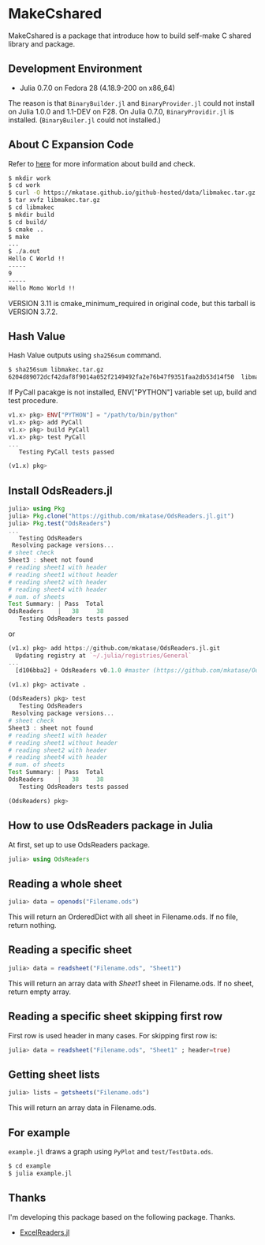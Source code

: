 # MakeCshared

MakeCshared is a package that introduce how to build self-make C shared library and package.

## Development Environment

* Julia 0.7.0 on Fedora 28 (4.18.9-200 on x86_64)

The reason is that `BinaryBuilder.jl` and `BinaryProvider.jl` could not install on Julia 1.0.0 and 1.1-DEV on F28. On Julia 0.7.0, `BinaryProvidir.jl` is installed. (`BinaryBuiler.jl` could not installed.)  

## About C Expansion Code
Refer to [here](https://github.com/mkatase/JuliaPractice) for more information about build and check.

```bash
$ mkdir work
$ cd work
$ curl -O https://mkatase.github.io/github-hosted/data/libmakec.tar.gz
$ tar xvfz libmakec.tar.gz 
$ cd libmakec
$ mkdir build
$ cd build/
$ cmake ..
$ make
...
$ ./a.out
Hello C World !!
-----
9
-----
Hello Momo World !!
```

VERSION 3.11 is cmake_minimum_required in original code, but this tarball is VERSION 3.7.2.

## Hash Value
Hash Value outputs using `sha256sum` command.

```bash
$ sha256sum libmakec.tar.gz
6204d89072dcf42daf8f9014a052f2149492fa2e76b47f9351faa2db53d14f50  libmakec.tar.gz
```

If PyCall pacakge is not installed, ENV["PYTHON"] variable set up, build and test procedure.

```julia
v1.x> pkg> ENV["PYTHON"] = "/path/to/bin/python"
v1.x> pkg> add PyCall
v1.x> pkg> build PyCall
v1.x> pkg> test PyCall
...
   Testing PyCall tests passed 

(v1.x) pkg> 
```

## Install OdsReaders.jl

```julia
julia> using Pkg
julia> Pkg.clone("https://github.com/mkatase/OdsReaders.jl.git")
julia> Pkg.test("OdsReaders")
...
   Testing OdsReaders
 Resolving package versions...
# sheet check
Sheet3 : sheet not found
# reading sheet1 with header
# reading sheet1 without header
# reading sheet2 with header
# reading sheet4 with header
# num. of sheets
Test Summary: | Pass  Total
OdsReaders    |   38     38
   Testing OdsReaders tests passed 
```

or

```julia
(v1.x) pkg> add https://github.com/mkatase/OdsReaders.jl.git
  Updating registry at `~/.julia/registries/General`
...
  [d106bba2] + OdsReaders v0.1.0 #master (https://github.com/mkatase/OdsReaders.jl.git)

(v1.x) pkg> activate .

(OdsReaders) pkg> test
   Testing OdsReaders
 Resolving package versions...
# sheet check
Sheet3 : sheet not found
# reading sheet1 with header
# reading sheet1 without header
# reading sheet2 with header
# reading sheet4 with header
# num. of sheets
Test Summary: | Pass  Total
OdsReaders    |   38     38
   Testing OdsReaders tests passed 

(OdsReaders) pkg> 
```

## How to use OdsReaders package in Julia

At first, set up to use OdsReaders package.

```julia
julia> using OdsReaders
```

## Reading a whole sheet

```julia
julia> data = openods("Filename.ods")
```

This will return an OrderedDict with all sheet in Filename.ods.
If no file, return nothing.

## Reading a specific sheet

```julia
julia> data = readsheet("Filename.ods", "Sheet1")
```

This will return an array data with *Sheet1* sheet in Filename.ods.
If no sheet, return empty array.

## Reading a specific sheet skipping first row

First row is used header in many cases.
For skipping first row is:

```julia
julia> data = readsheet("Filename.ods", "Sheet1" ; header=true)
```

## Getting sheet lists

```julia
julia> lists = getsheets("Filename.ods")
```

This will return an array data in Filename.ods.

## For example

``example.jl`` draws a graph using ``PyPlot`` and ``test/TestData.ods``.

```bash
$ cd example
$ julia example.jl
```

## Thanks
I'm developing this package based on the following package. Thanks.

* [ExcelReaders.jl](https://github.com/queryverse/ExcelReaders.jl)
